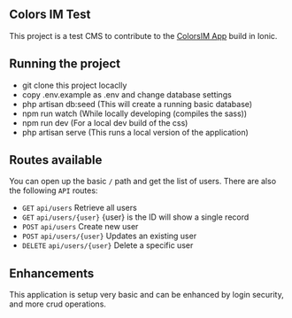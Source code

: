 ## Colors IM Test

This project is a test CMS to contribute to the [ColorsIM App](https://github.com/rebelchris/ColorsIM-App) build in Ionic.

## Running the project

-   git clone this project locaclly
-   copy .env.example as .env and change database settings
-   php artisan db:seed (This will create a running basic database)
-   npm run watch (While locally developing (compiles the sass))
-   npm run dev (For a local dev build of the css)
-   php artisan serve (This runs a local version of the application)

## Routes available

You can open up the basic `/` path and get the list of users.
There are also the following `API` routes:

-   `GET` `api/users` Retrieve all users
-   `GET` `api/users/{user}` {user} is the ID will show a single record
-   `POST` `api/users` Create new user
-   `POST` `api/users/{user}` Updates an existing user
-   `DELETE` `api/users/{user}` Delete a specific user

## Enhancements

This application is setup very basic and can be enhanced by login security, and more crud operations.
